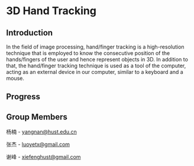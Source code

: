 # 3D Hand Tracking

## Introduction

In the field of image processing, hand/finger tracking is a high-resolution technique that is employed to know the consecutive position of the hands/fingers of the user and hence represent objects in 3D. In addition to that, the hand/finger tracking technique is used as a tool of the computer, acting as an external device in our computer, similar to a keyboard and a mouse.

## Progress

## Group Members

杨楠 - yangnan@hust.edu.cn

张杰 - luoyetx@gmail.com

谢峰 - xiefenghust@gmail.com
